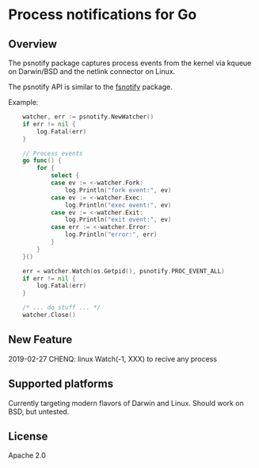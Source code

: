 # Process notifications for Go

## Overview

The psnotify package captures process events from the kernel via
kqueue on Darwin/BSD and the netlink connector on Linux.

The psnotify API is similar to the
[fsnotify](https://github.com/howeyc/fsnotify) package.

Example:
```go
    watcher, err := psnotify.NewWatcher()
    if err != nil {
        log.Fatal(err)
    }

    // Process events
    go func() {
        for {
            select {
            case ev := <-watcher.Fork:
                log.Println("fork event:", ev)
            case ev := <-watcher.Exec:
                log.Println("exec event:", ev)
            case ev := <-watcher.Exit:
                log.Println("exit event:", ev)
            case err := <-watcher.Error:
                log.Println("error:", err)
            }
        }
    }()

    err = watcher.Watch(os.Getpid(), psnotify.PROC_EVENT_ALL)
    if err != nil {
        log.Fatal(err)
    }

    /* ... do stuff ... */
    watcher.Close()
```

## New Feature

2019-02-27 CHENQ: linux Watch(-1, XXX) to recive any process

## Supported platforms

Currently targeting modern flavors of Darwin and Linux.
Should work on BSD, but untested.

## License

Apache 2.0
